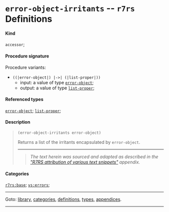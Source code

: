 

<a id='definition__r7rs__error-object-irritants'></a>

# `error-object-irritants` -- `r7rs` Definitions


#### Kind

`accessor`;


#### Procedure signature

Procedure variants:
 * `((|error-object|) |->| (|list-proper|))`
   * input: a value of type [`error-object`](../../r7rs/types/error-object.md#type__r7rs__error-object);
   * output: a value of type [`list-proper`](../../r7rs/types/list-proper.md#type__r7rs__list-proper);


#### Referenced types

[`error-object`](../../r7rs/types/error-object.md#type__r7rs__error-object);
[`list-proper`](../../r7rs/types/list-proper.md#type__r7rs__list-proper);


#### Description

> ````
> (error-object-irritants error-object)
> ````
> 
> 
> Returns a list of the irritants encapsulated by `error-object`.
> 
> 
> ----
> > *The text herein was sourced and adapted as described in the ["R7RS attribution of various text snippets"](../../r7rs/appendices/attribution.md#appendix__r7rs__attribution) appendix.*


#### Categories

[`r7rs:base`](../../r7rs/categories/r7rs_3a_base.md#category__r7rs__r7rs_3a_base);
[`vs:errors`](../../r7rs/categories/vs_3a_errors.md#category__r7rs__vs_3a_errors);

----

Goto: [library](../../r7rs/_index.md#library__r7rs), [categories](../../r7rs/categories/_index.md#toc__r7rs__categories), [definitions](../../r7rs/definitions/_index.md#toc__r7rs__definitions), [types](../../r7rs/types/_index.md#toc__r7rs__types), [appendices](../../r7rs/appendices/_index.md#toc__r7rs__appendices).

----

